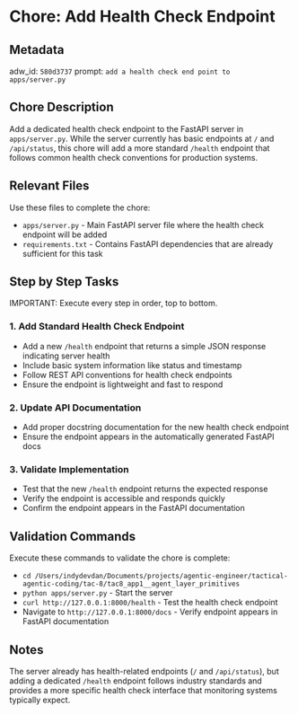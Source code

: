 # Chore: Add Health Check Endpoint

## Metadata
adw_id: `580d3737`
prompt: `add a health check end point to  apps/server.py`

## Chore Description
Add a dedicated health check endpoint to the FastAPI server in `apps/server.py`. While the server currently has basic endpoints at `/` and `/api/status`, this chore will add a more standard `/health` endpoint that follows common health check conventions for production systems.

## Relevant Files
Use these files to complete the chore:

- `apps/server.py` - Main FastAPI server file where the health check endpoint will be added
- `requirements.txt` - Contains FastAPI dependencies that are already sufficient for this task

## Step by Step Tasks
IMPORTANT: Execute every step in order, top to bottom.

### 1. Add Standard Health Check Endpoint
- Add a new `/health` endpoint that returns a simple JSON response indicating server health
- Include basic system information like status and timestamp
- Follow REST API conventions for health check endpoints
- Ensure the endpoint is lightweight and fast to respond

### 2. Update API Documentation
- Add proper docstring documentation for the new health check endpoint
- Ensure the endpoint appears in the automatically generated FastAPI docs

### 3. Validate Implementation
- Test that the new `/health` endpoint returns the expected response
- Verify the endpoint is accessible and responds quickly
- Confirm the endpoint appears in the FastAPI documentation

## Validation Commands
Execute these commands to validate the chore is complete:

- `cd /Users/indydevdan/Documents/projects/agentic-engineer/tactical-agentic-coding/tac-8/tac8_app1__agent_layer_primitives`
- `python apps/server.py` - Start the server
- `curl http://127.0.0.1:8000/health` - Test the health check endpoint
- Navigate to `http://127.0.0.1:8000/docs` - Verify endpoint appears in FastAPI documentation

## Notes
The server already has health-related endpoints (`/` and `/api/status`), but adding a dedicated `/health` endpoint follows industry standards and provides a more specific health check interface that monitoring systems typically expect.